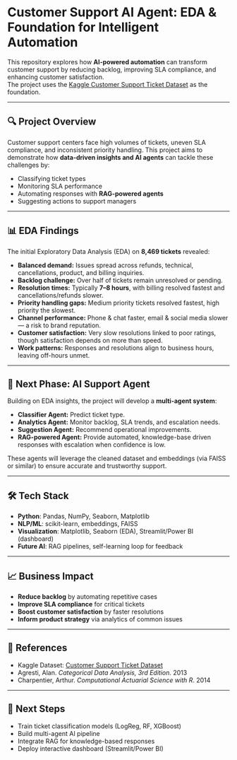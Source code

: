 # Customer Support AI Agent: EDA & Foundation for Intelligent Automation

This repository explores how **AI-powered automation** can transform customer support by reducing backlog, improving SLA compliance, and enhancing customer satisfaction.  
The project uses the [Kaggle Customer Support Ticket Dataset](https://www.kaggle.com/datasets/suraj520/customer-support-ticket-dataset) as the foundation.

---

## 🔍 Project Overview
Customer support centers face high volumes of tickets, uneven SLA compliance, and inconsistent priority handling. This project aims to demonstrate how **data-driven insights and AI agents** can tackle these challenges by:
- Classifying ticket types
- Monitoring SLA performance
- Automating responses with **RAG-powered agents**
- Suggesting actions to support managers

---

## 📊 EDA Findings
The initial Exploratory Data Analysis (EDA) on **8,469 tickets** revealed:

- **Balanced demand:** Issues spread across refunds, technical, cancellations, product, and billing inquiries.  
- **Backlog challenge:** Over half of tickets remain unresolved or pending.  
- **Resolution times:** Typically **7–8 hours**, with billing resolved fastest and cancellations/refunds slower.  
- **Priority handling gaps:** Medium priority tickets resolved fastest, high priority the slowest.  
- **Channel performance:** Phone & chat faster, email & social media slower — a risk to brand reputation.  
- **Customer satisfaction:** Very slow resolutions linked to poor ratings, though satisfaction depends on more than speed.  
- **Work patterns:** Responses and resolutions align to business hours, leaving off-hours unmet.

---

## 🚀 Next Phase: AI Support Agent
Building on EDA insights, the project will develop a **multi-agent system**:
- **Classifier Agent:** Predict ticket type.  
- **Analytics Agent:** Monitor backlog, SLA trends, and escalation needs.  
- **Suggestion Agent:** Recommend operational improvements.  
- **RAG-powered Agent:** Provide automated, knowledge-base driven responses with escalation when confidence is low.  

These agents will leverage the cleaned dataset and embeddings (via FAISS or similar) to ensure accurate and trustworthy support.

---

## 🛠️ Tech Stack
- **Python**: Pandas, NumPy, Seaborn, Matplotlib  
- **NLP/ML**: scikit-learn, embeddings, FAISS  
- **Visualization**: Matplotlib, Seaborn (EDA), Streamlit/Power BI (dashboard)  
- **Future AI**: RAG pipelines, self-learning loop for feedback  

---

## 📈 Business Impact
- **Reduce backlog** by automating repetitive cases  
- **Improve SLA compliance** for critical tickets  
- **Boost customer satisfaction** by faster resolutions  
- **Inform product strategy** via analytics of common issues  

---

## 📌 References
- Kaggle Dataset: [Customer Support Ticket Dataset](https://www.kaggle.com/datasets/suraj520/customer-support-ticket-dataset)  
- Agresti, Alan. *Categorical Data Analysis, 3rd Edition*. 2013  
- Charpentier, Arthur. *Computational Actuarial Science with R*. 2014  

---

## 📍 Next Steps
- Train ticket classification models (LogReg, RF, XGBoost)  
- Build multi-agent AI pipeline  
- Integrate RAG for knowledge-based responses  
- Deploy interactive dashboard (Streamlit/Power BI)  
